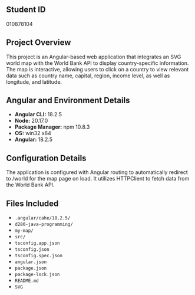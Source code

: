 ## Student ID
010878104

## Project Overview
This project is an Angular-based web application that integrates an SVG world map with the World Bank API to display country-specific information. The map is interactive, allowing users to click on a country to view relevant data such as country name, capital, region, income level, as well as longitude, and latitude.

## Angular and Environment Details
- **Angular CLI:** 18.2.5
- **Node:** 20.17.0
- **Package Manager:** npm 10.8.3
- **OS:** win32 x64
- **Angular:** 18.2.5

## Configuration Details
The application is configured with Angular routing to automatically redirect to /world for the map page on load. It utilizes HTTPClient to fetch data from the World Bank API.

## Files Included
- `.angular/cahe/18.2.5/`
- `d280-java-programming/`
- `my-map/`
- `src/`
- `tsconfig.app.json`
- `tsconfig.json`
- `tsconfig.spec.json`
- `angular.json`
- `package.json`
- `package-lock.json`
- `README.md`
- `SVG`
 

